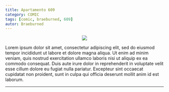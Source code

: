 ```yaml
---
title: Apartamento 609
category: COMIC
tags: [comic, braeburned, 609]
autor: Braeburned
---
```

<center>
<img class="medio" src="https://i.imgur.com/yTDE0gI.jpg"/>
</center>

Lorem ipsum dolor sit amet, consectetur adipiscing elit, sed do eiusmod tempor incididunt ut labore et dolore magna aliqua. Ut enim ad minim veniam, quis nostrud exercitation ullamco laboris nisi ut aliquip ex ea commodo consequat. Duis aute irure dolor in reprehenderit in voluptate velit esse cillum dolore eu fugiat nulla pariatur. Excepteur sint occaecat cupidatat non proident, sunt in culpa qui officia deserunt mollit anim id est laborum.

---
